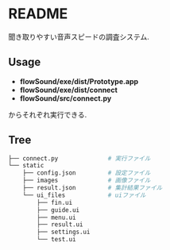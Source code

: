 # README

聞き取りやすい音声スピードの調査システム.

## Usage

- **flowSound/exe/dist/Prototype.app**
- **flowSound/exe/dist/connect**
- **flowSound/src/connect.py**

からそれぞれ実行できる.

## Tree

``` sh
├── connect.py              # 実行ファイル
└── static
    ├── config.json         # 設定ファイル
    ├── images              # 画像ファイル
    ├── result.json         # 集計結果ファイル
    └── ui_files            # uiファイル
        ├── fin.ui
        ├── guide.ui
        ├── menu.ui
        ├── result.ui
        ├── settings.ui
        └── test.ui
```
